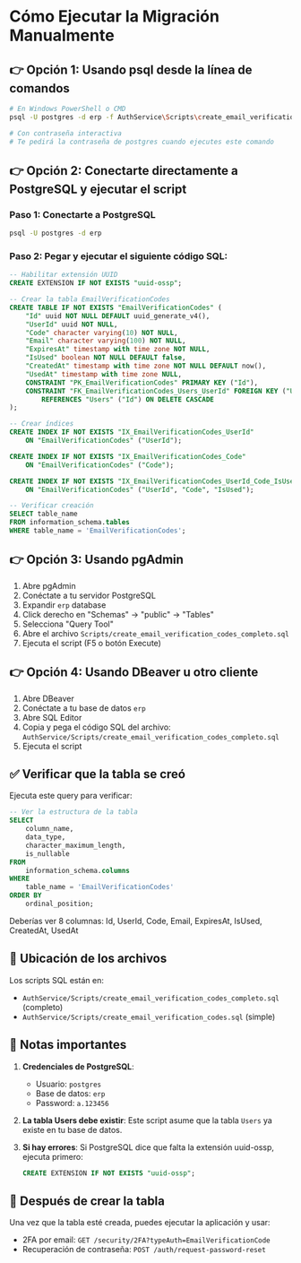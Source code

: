 # Cómo Ejecutar la Migración Manualmente

## 👉 Opción 1: Usando psql desde la línea de comandos

```bash
# En Windows PowerShell o CMD
psql -U postgres -d erp -f AuthService\Scripts\create_email_verification_codes_completo.sql

# Con contraseña interactiva
# Te pedirá la contraseña de postgres cuando ejecutes este comando
```

## 👉 Opción 2: Conectarte directamente a PostgreSQL y ejecutar el script

### Paso 1: Conectarte a PostgreSQL

```bash
psql -U postgres -d erp
```

### Paso 2: Pegar y ejecutar el siguiente código SQL:

```sql
-- Habilitar extensión UUID
CREATE EXTENSION IF NOT EXISTS "uuid-ossp";

-- Crear la tabla EmailVerificationCodes
CREATE TABLE IF NOT EXISTS "EmailVerificationCodes" (
    "Id" uuid NOT NULL DEFAULT uuid_generate_v4(),
    "UserId" uuid NOT NULL,
    "Code" character varying(10) NOT NULL,
    "Email" character varying(100) NOT NULL,
    "ExpiresAt" timestamp with time zone NOT NULL,
    "IsUsed" boolean NOT NULL DEFAULT false,
    "CreatedAt" timestamp with time zone NOT NULL DEFAULT now(),
    "UsedAt" timestamp with time zone NULL,
    CONSTRAINT "PK_EmailVerificationCodes" PRIMARY KEY ("Id"),
    CONSTRAINT "FK_EmailVerificationCodes_Users_UserId" FOREIGN KEY ("UserId")
        REFERENCES "Users" ("Id") ON DELETE CASCADE
);

-- Crear índices
CREATE INDEX IF NOT EXISTS "IX_EmailVerificationCodes_UserId"
    ON "EmailVerificationCodes" ("UserId");

CREATE INDEX IF NOT EXISTS "IX_EmailVerificationCodes_Code"
    ON "EmailVerificationCodes" ("Code");

CREATE INDEX IF NOT EXISTS "IX_EmailVerificationCodes_UserId_Code_IsUsed"
    ON "EmailVerificationCodes" ("UserId", "Code", "IsUsed");

-- Verificar creación
SELECT table_name
FROM information_schema.tables
WHERE table_name = 'EmailVerificationCodes';
```

## 👉 Opción 3: Usando pgAdmin

1. Abre pgAdmin
2. Conéctate a tu servidor PostgreSQL
3. Expandir `erp` database
4. Click derecho en "Schemas" → "public" → "Tables"
5. Selecciona "Query Tool"
6. Abre el archivo `Scripts/create_email_verification_codes_completo.sql`
7. Ejecuta el script (F5 o botón Execute)

## 👉 Opción 4: Usando DBeaver u otro cliente

1. Abre DBeaver
2. Conéctate a tu base de datos `erp`
3. Abre SQL Editor
4. Copia y pega el código SQL del archivo:
   `AuthService/Scripts/create_email_verification_codes_completo.sql`
5. Ejecuta el script

## ✅ Verificar que la tabla se creó

Ejecuta este query para verificar:

```sql
-- Ver la estructura de la tabla
SELECT
    column_name,
    data_type,
    character_maximum_length,
    is_nullable
FROM
    information_schema.columns
WHERE
    table_name = 'EmailVerificationCodes'
ORDER BY
    ordinal_position;
```

Deberías ver 8 columnas: Id, UserId, Code, Email, ExpiresAt, IsUsed, CreatedAt, UsedAt

## 📍 Ubicación de los archivos

Los scripts SQL están en:

- `AuthService/Scripts/create_email_verification_codes_completo.sql` (completo)
- `AuthService/Scripts/create_email_verification_codes.sql` (simple)

## 🚨 Notas importantes

1. **Credenciales de PostgreSQL**:

   - Usuario: `postgres`
   - Base de datos: `erp`
   - Password: `a.123456`

2. **La tabla Users debe existir**: Este script asume que la tabla `Users` ya existe en tu base de datos.

3. **Si hay errores**: Si PostgreSQL dice que falta la extensión uuid-ossp, ejecuta primero:
   ```sql
   CREATE EXTENSION IF NOT EXISTS "uuid-ossp";
   ```

## 🎯 Después de crear la tabla

Una vez que la tabla esté creada, puedes ejecutar la aplicación y usar:

- 2FA por email: `GET /security/2FA?typeAuth=EmailVerificationCode`
- Recuperación de contraseña: `POST /auth/request-password-reset`

